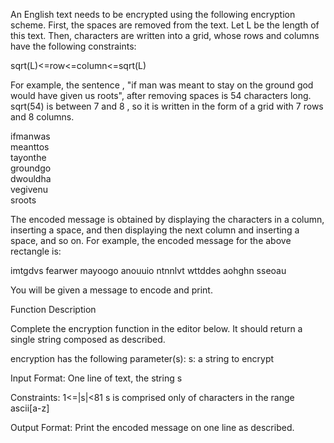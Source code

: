 An English text needs to be encrypted using the following encryption scheme.
First, the spaces are removed from the text. Let L be the length of this text.
Then, characters are written into a grid, whose rows and columns have the following constraints:

sqrt(L)<=row<=column<=sqrt(L)

For example, the sentence , "if man was meant to stay on the ground god would have given us roots",
after removing spaces is 54 characters long. sqrt(54) is between 7 and 8 , so it is written in the form of a grid with 7 rows and 8 columns.


ifmanwas  
meanttos          
tayonthe  
groundgo  
dwouldha  
vegivenu  
sroots

The encoded message is obtained by displaying the characters in a column, inserting a space, and then displaying the next column and inserting a space, and so on. For example, the encoded message for the above rectangle is:

imtgdvs fearwer mayoogo anouuio ntnnlvt wttddes aohghn sseoau

You will be given a message to encode and print.

Function Description

Complete the encryption function in the editor below. It should return a single string composed as described.

encryption has the following parameter(s):
s: a string to encrypt

Input Format:
One line of text, the string s

Constraints:
1<=|s|<81
s is comprised only of characters in the range ascii[a-z]

Output Format:
Print the encoded message on one line as described.

